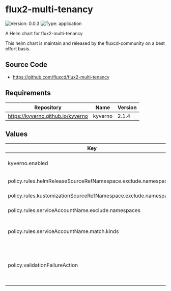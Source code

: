 # flux2-multi-tenancy

![Version: 0.0.3](https://img.shields.io/badge/Version-0.0.3-informational?style=flat-square) ![Type: application](https://img.shields.io/badge/Type-application-informational?style=flat-square)

A Helm chart for flux2-multi-tenancy

This helm chart is maintain and released by the fluxcd-community on a best effort basis.

## Source Code

* <https://github.com/fluxcd/flux2-multi-tenancy>

## Requirements

| Repository | Name | Version |
|------------|------|---------|
| https://kyverno.github.io/kyverno | kyverno | 2.1.4 |

## Values

| Key | Type | Default | Description |
|-----|------|---------|-------------|
| kyverno.enabled | bool | `false` | Enable kyverno to be installed as dependencies. |
| policy.rules.helmReleaseSourceRefNamespace.exclude.namespaces | list | `["flux-system"]` | List of namestace to ignore. |
| policy.rules.kustomizationSourceRefNamespace.exclude.namespaces | list | `["flux-system"]` | List of namestace to ignore. |
| policy.rules.serviceAccountName.exclude.namespaces | list | `["flux-system"]` | List of namestace to ignore. |
| policy.rules.serviceAccountName.match.kinds | list | `["Kustomization","HelmRelease"]` | The `Kinds` we want to check that a serviceAccountName is set |
| policy.validationFailureAction | string | `"enforce"` | Tells Kyverno if the resource being validated should be allowed but reported (`audit`) or blocked (`enforce`). |
